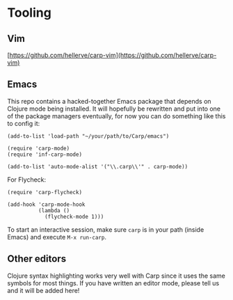 # Tooling

## Vim
[https://github.com/hellerve/carp-vim](https://github.com/hellerve/carp-vim)

## Emacs
This repo contains a hacked-together Emacs package that depends on Clojure mode being installed.
It will hopefully be rewritten and put into one of the package managers eventually, for now you can do something like this to config it:

```
(add-to-list 'load-path "~/your/path/to/Carp/emacs")

(require 'carp-mode)
(require 'inf-carp-mode)

(add-to-list 'auto-mode-alist '("\\.carp\\'" . carp-mode))
```

For Flycheck:
```
(require 'carp-flycheck)

(add-hook 'carp-mode-hook
          (lambda ()
            (flycheck-mode 1)))
```

To start an interactive session, make sure `carp` is in your path (inside Emacs) and execute `M-x run-carp`.

## Other editors
Clojure syntax highlighting works very well with Carp since it uses the same symbols for most things.
If you have written an editor mode, please tell us and it will be added here!
